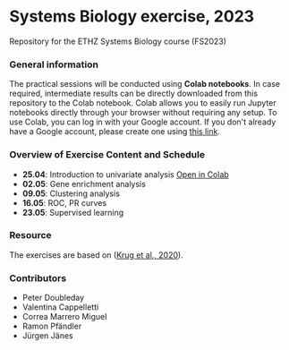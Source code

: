 # Systems Biology exercise, 2023
Repository for the ETHZ Systems Biology course (FS2023)

### General information
The practical sessions will be conducted using **Colab notebooks**. In case required, intermediate results can be directly downloaded from this repository to the Colab notebook. Colab allows you to easily run Jupyter notebooks directly through your browser without requiring any setup. To use Colab, you can log in with your Google account. If you don't already have a Google account, please create one using [this link](accounts.google.com/signup).

### Overview of Exercise Content and Schedule
- **25.04**: Introduction to univariate analysis [Open in Colab](https://colab.research.google.com/github/evocellnet/sysbio_teaching/blob/main/04.25_Intro_to_univariate_analysis/Lesson_01_sys_bio_CPTAC_BRC_for_students.ipynb)
- **02.05**: Gene enrichment analysis
- **09.05**: Clustering analysis
- **16.05**: ROC, PR curves
- **23.05**: Supervised learning

### Resource
The exercises are based on ([Krug et al., 2020](https://doi.org/10.1016/j.cell.2020.10.036)).

### Contributors
- Peter Doubleday
- Valentina Cappelletti
- Correa Marrero Miguel
- Ramon Pfändler
- Jürgen Jänes

